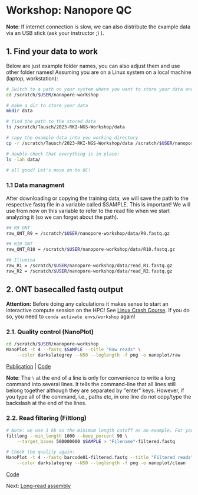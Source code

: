 # Workshop: Nanopore QC

**Note**: If internet connection is slow, we can also distribute the example data via an USB stick (ask your instructor ;) ). 

## 1. Find your data to work

Below are just example folder names, you can also adjust them and use other folder names! Assuming you are on a Linux system on a local machine (laptop, workstation):

```sh
# Switch to a path on your system where you want to store your data and results (you should be already on this path)
cd /scratch/$USER/nanopore-workshop

# make a dir to store your data
mkdir data

# find the path to the stored data
ls /scratch/Tausch/2023-RKI-NGS-Workshop/data

# copy the example data into you working directory
cp -r /scratch/Tausch/2023-RKI-NGS-Workshop/data /scratch/$USER/nanopore-workshop/data

# double-check that everything is in place:
ls -lah data/

# all good? Let's move on to QC!
```

### 1.1 Data managment

After downloading or copying the training data, we will save the path to the respective fastq file in a variable called $SAMPLE. This is important! We will use from now on this variable to refer to the read file when we start analyzing it (so we can forget about the path).

```bash
## R9 ONT
raw_ONT_R9 = /scratch/$USER/nanopore-workshop/data/R9.fastq.gz

## R10 ONT
raw_ONT_R10 = /scratch/$USER/nanopore-workshop/data/R10.fastq.gz

## Illumina
raw_R1 = /scratch/$USER/nanopore-workshop/data/read_R1.fastq.gz
raw_R2 = /scratch/$USER/nanopore-workshop/data/read_R2.fastq.gz
```

## 2. ONT basecalled fastq output 

**Attention:** Before doing any calculations it makes sense to start an interactive compute session on the HPC! See [Linux Crash Course](3_setup.md). If you do so, you need to `conda activate envs/workshop` again!

### 2.1. Quality control (NanoPlot)

```bash
cd /scratch/$USER/nanopore-workshop
NanoPlot -t 4 --fastq $SAMPLE --title "Raw reads" \
    --color darkslategrey --N50 --loglength -f png -o nanoplot/raw
```
[Publication](https://academic.oup.com/bioinformatics/advance-article/doi/10.1093/bioinformatics/bty149/4934939) | [Code](https://github.com/wdecoster/NanoPlot)

**Note**: The `\` at the end of a line is only for convenience to write a long command into several lines. It tells the command-line that all lines still belong together although they are separated by "enter" keys. However, if you type all of the command, i.e., paths etc, in one line do not copy/type the backslash at the end of the lines.

### 2.2. Read filtering (Filtlong)

```bash
# Note: we use 1 kb as the minimum length cutoff as an example. For your "real" samples other parameters might be better. Do QC before! 
filtlong --min_length 1000 --keep_percent 90 \
    --target_bases 500000000 $SAMPLE > "Filename"-filtered.fastq

# Check the quality again:
NanoPlot -t 4 --fastq barcode01-filtered.fastq --title "Filtered reads" \
    --color darkslategrey --N50 --loglength -f png -o nanoplot/clean
```
[Code](https://github.com/rrwick/Filtlong)

Next: [Long-read assembly](5_LR_assembly.md)
